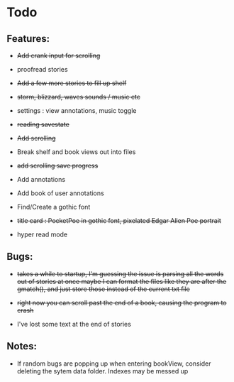 # Todo

## Features:

* ~~Add crank input for scrolling~~

* proofread stories

* ~~Add a few more stories to fill up shelf~~

* ~~storm, blizzard, waves sounds / music etc~~

* settings : view annotations, music toggle

* ~~reading savestate~~

* ~~Add scrolling~~

* Break shelf and book views out into files

* ~~add scrolling save progress~~

* Add annotations

* Add book of user annotations

* Find/Create a gothic font

* ~~title card : PocketPoe in gothic font, pixelated Edgar Allen Poe portrait~~

* hyper read mode

## Bugs:

* ~~takes a while to startup, I'm guessing the issue is parsing all the words out of stories at once maybe I can format the files like they are after the gmatch(), and just store those instead of the current txt file~~

* ~~right now you can scroll past the end of a book, causing the program to crash~~

* I've lost some text at the end of stories

## Notes:

* If random bugs are popping up when entering bookView, consider deleting the sytem data folder. Indexes may be messed up
